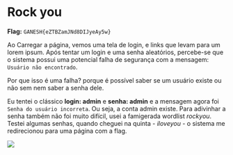 # Rock you

**Flag:** `GANESH{eZTBZamJNd8DIJyeAy5w}`

Ao Carregar a página, vemos uma tela de login, e links que levam para um lorem ipsum. Após tentar um login e uma senha aleatórios, percebe-se que o sistema possui uma potencial falha de segurança com a mensagem: `Usuário não encontrado`. 

Por que isso é uma falha? porque é possível saber se um usuário existe ou não sem nem saber a senha dele. 

Eu tentei o clássico **login: admin** e **senha: admin** e a mensagem agora foi `Senha do usuário incorreta`. Ou seja, a conta admin existe. Para adivinhar a senha também não foi muito difícil, usei a famigerada wordlist _rockyou_. Testei algumas senhas, quando cheguei na quinta - _iloveyou_ - o sistema me redirecionou para uma página com a flag. 

![](https://i.imgur.com/eZKQKfU.png)

